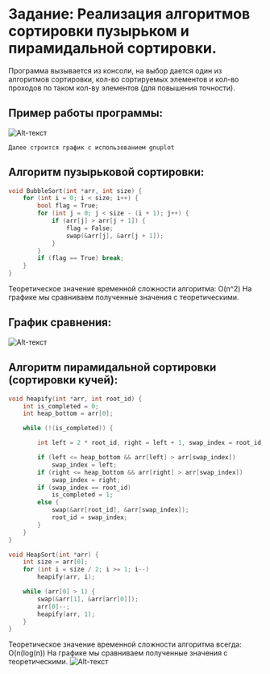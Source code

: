 # Задание: Реализация алгоритмов сортировки пузырьком и пирамидальной сортировки.

Программа вызывается из консоли, на выбор дается один из алгоритмов сортировки, кол-во сортируемых элементов и кол-во проходов по таком кол-ву элементов (для повышения точности).
## Пример работы программы: 

![Alt-текст](https://github.com/Kobanoss/FLaTA/blob/master/bubble-heap_sort/term.png)

    Далее строится график с использованием gnuplot



## Алгоритм пузырьковой сортировки:

``` C
void BubbleSort(int *arr, int size) {
    for (int i = 0; i < size; i++) {
        bool flag = True;
        for (int j = 0; j < size - (i + 1); j++) {
            if (arr[j] > arr[j + 1]) {
                flag = False;
                swap(&arr[j], &arr[j + 1]);
            }
        }
        if (flag == True) break;
    }
}
```
Теоретическое значение временной сложности алгоритма: O(n^2)
На графике мы сравниваем полученные значения с теоретическими.
## График сравнения:
![Alt-текст](https://github.com/Kobanoss/FLaTA/blob/master/bubble-heap_sort/bubble.png)



## Алгоритм пирамидальной сортировки (сортировки кучей):

``` C
void heapify(int *arr, int root_id) {
    int is_completed = 0;
    int heap_bottom = arr[0];

    while (!(is_completed)) {

        int left = 2 * root_id, right = left + 1, swap_index = root_id;

        if (left <= heap_bottom && arr[left] > arr[swap_index])
            swap_index = left;
        if (right <= heap_bottom && arr[right] > arr[swap_index])
            swap_index = right;
        if (swap_index == root_id)
            is_completed = 1;
        else {
            swap(&arr[root_id], &arr[swap_index]);
            root_id = swap_index;
        }
    }
}

void HeapSort(int *arr) {
    int size = arr[0];
    for (int i = size / 2; i >= 1; i--)
        heapify(arr, i);

    while (arr[0] > 1) {
        swap(&arr[1], &arr[arr[0]]);
        arr[0]--;
        heapify(arr, 1);
    }
}
```
Теоретическое значение временной сложности алгоритма всегда: O(n(log(n))
На графике мы сравниваем полученные значения с теоретическими.
![Alt-текст](https://github.com/Kobanoss/FLaTA/blob/master/bubble-heap_sort/heap.png)

    
